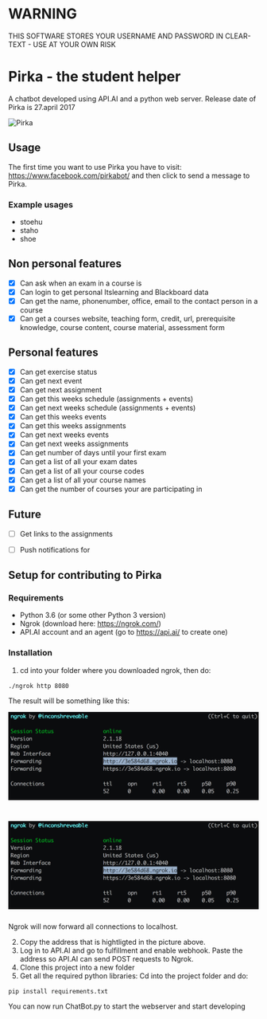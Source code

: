 # **WARNING**
THIS SOFTWARE STORES YOUR USERNAME AND PASSWORD IN CLEAR-TEXT - USE AT YOUR OWN RISK

# Pirka - the student helper
A chatbot developed using API.AI and a python web server. Release date of Pirka is 27.april 2017

![Pirka](https://scontent-arn2-1.xx.fbcdn.net/v/t31.0-8/18077390_722541831261768_7727061630711910667_o.jpg?oh=09daf4894e8e18e1036c598a1d92e92d&oe=59859C1A "Pirka")

## Usage
The first time you want to use Pirka you have to visit: https://www.facebook.com/pirkabot/ and then click to send a message to Pirka.

### Example usages
- stoehu
- staho
- shoe

## Non personal features

- [x] Can ask when an exam in a course is
- [x] Can login to get personal Itslearning and Blackboard data
- [x] Can get the name, phonenumber, office, email to the contact person in a course
- [x] Can get a courses website, teaching form, credit, url, prerequisite knowledge, course content, course material, assessment form

## Personal features
- [x] Can get exercise status
- [x] Can get next event
- [x] Can get next assignment
- [x] Can get this weeks schedule (assignments + events)
- [x] Can get next weeks schedule (assignments + events)
- [x] Can get this weeks events
- [x] Can get this weeks assignments
- [x] Can get next weeks events
- [x] Can get next weeks assignments
- [x] Can get number of days until your first exam
- [x] Can get a list of all your exam dates
- [x] Can get a list of all your course codes
- [x] Can get a list of all your course names
- [x] Can get the number of courses your are participating in

## Future 
- [ ] Get links to the assignments
- [ ] Push notifications for 



## Setup for contributing to Pirka

### Requirements
- Python 3.6 (or some other Python 3 version)
- Ngrok (download here: https://ngrok.com/)
- API.AI account and an agent (go to https://api.ai/ to create one)

### Installation
1. cd into your folder where you downloaded ngrok, then do:
```
./ngrok http 8080
```
The result will be something like this:

![Ngrok forwards requests to localhost](https://raw.githubusercontent.com/Mkohm/Pirka/master/demo_pictures/ngrok.png "Ngrok forwards requests to localhost")


# ![Ngrok forwards requests to localhost](https://raw.githubusercontent.com/Mkohm/Pirka/dev/demo_pictures/ngrok.png "Ngrok forwards requests to localhost")



Ngrok will now forward all connections to localhost.

2. Copy the address that is hightligted in the picture above.
3. Log in to API.AI and go to fulfillment and enable webhook. Paste the address so API.AI can send POST requests to Ngrok.
4. Clone this project into a new folder
5. Get all the required python libraries: Cd into the project folder and do:
```
pip install requirements.txt
```
You can now run ChatBot.py to start the webserver and start developing
